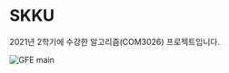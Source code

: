# SKKU

2021년 2학기에 수강한 알고리즘(COM3026) 프로젝트입니다.

![GFE main](https://github.com/chainsfield/SKKU/assets/50831615/8552d99f-8616-4a2b-a861-91c5b53e487c)
